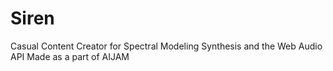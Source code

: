# Siren
Casual Content Creator for Spectral Modeling Synthesis and the Web Audio API
Made as a part of AIJAM

